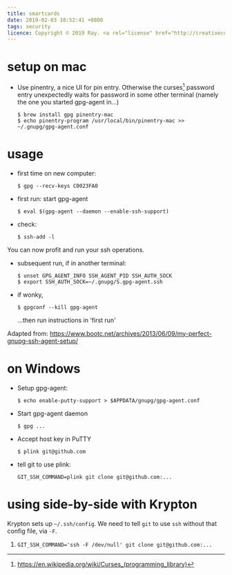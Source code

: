 ```yaml
---
title: smartcards
date: 2019-02-03 18:52:41 +0800
tags: security
licence: Copyright © 2019 Ray. <a rel="license" href="http://creativecommons.org/licenses/by/4.0/"><img alt="Creative Commons Attribution 4.0 International License" src="https://i.creativecommons.org/l/by/4.0/80x15.png" /></a>
---
```


# setup on mac

- Use pinentry, a nice UI for pin entry. Otherwise the curses[^curses] password entry
  unexpectedly waits for password in some other terminal (namely the one you
  started gpg-agent in...)

  ```console
  $ brew install gpg pinentry-mac
  $ echo pinentry-program /usr/local/bin/pinentry-mac >> ~/.gnupg/gpg-agent.conf
  ```

[^curses]: <https://en.wikipedia.org/wiki/Curses_(programming_library)>

# usage

- first time on new computer:

  ```console
  $ gpg --recv-keys C0023FA0
  ```
- first run: start gpg-agent

  ```console
  $ eval $(gpg-agent --daemon --enable-ssh-support)
  ```
- check:

  ```console
  $ ssh-add -l
  ```

You can now profit and run your ssh operations.

- subsequent run, if in another terminal:

  ```console
  $ unset GPG_AGENT_INFO SSH_AGENT_PID SSH_AUTH_SOCK
  $ export SSH_AUTH_SOCK=~/.gnupg/S.gpg-agent.ssh
  ```
- if wonky,

  ```console
  $ gpgconf --kill gpg-agent
  ```

  ...then run instructions in 'first run'

Adapted from: <https://www.bootc.net/archives/2013/06/09/my-perfect-gnupg-ssh-agent-setup/>

# on Windows

- Setup gpg-agent:

  ```console
  $ echo enable-putty-support > $APPDATA/gnupg/gpg-agent.conf
  ```
- Start gpg-agent daemon

  ```console
  $ gpg ...
  ```
- Accept host key in PuTTY

  ```console
  $ plink git@github.com
  ```
- tell git to use plink:

  ```console
  GIT_SSH_COMMAND=plink git clone git@github.com:...
  ```

# using side-by-side with Krypton

Krypton sets up `~/.ssh/config`. We need to tell `git` to use `ssh` without that config file, via `-F`.

1. `GIT_SSH_COMMAND='ssh -F /dev/null' git clone git@github.com:...`
